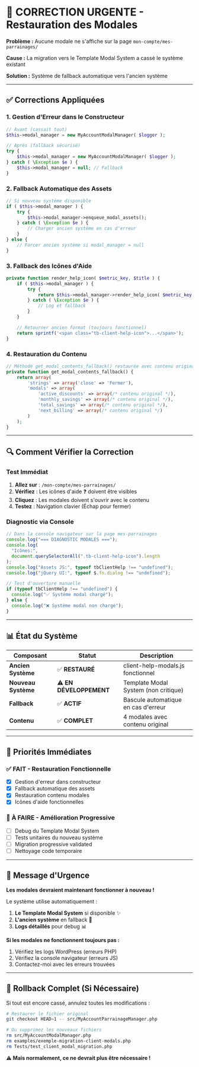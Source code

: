 # 🚨 CORRECTION URGENTE - Restauration des Modales

**Problème :** Aucune modale ne s'affiche sur la page `mon-compte/mes-parrainages/`

**Cause :** La migration vers le Template Modal System a cassé le système existant

**Solution :** Système de fallback automatique vers l'ancien système

---

## ✅ Corrections Appliquées

### 1. **Gestion d'Erreur dans le Constructeur**

```php
// Avant (cassait tout)
$this->modal_manager = new MyAccountModalManager( $logger );

// Après (fallback sécurisé)
try {
    $this->modal_manager = new MyAccountModalManager( $logger );
} catch ( \Exception $e ) {
    $this->modal_manager = null; // Fallback
}
```

### 2. **Fallback Automatique des Assets**

```php
// Si nouveau système disponible
if ( $this->modal_manager ) {
    try {
        $this->modal_manager->enqueue_modal_assets();
    } catch ( \Exception $e ) {
        // Charger ancien système en cas d'erreur
    }
} else {
    // Forcer ancien système si modal_manager = null
}
```

### 3. **Fallback des Icônes d'Aide**

```php
private function render_help_icon( $metric_key, $title ) {
    if ( $this->modal_manager ) {
        try {
            return $this->modal_manager->render_help_icon( $metric_key, $title );
        } catch ( \Exception $e ) {
            // Log et fallback
        }
    }

    // Retourner ancien format (toujours fonctionnel)
    return sprintf('<span class="tb-client-help-icon">...</span>');
}
```

### 4. **Restauration du Contenu**

```php
// Méthode get_modal_contents_fallback() restaurée avec contenu original
private function get_modal_contents_fallback() {
    return array(
        'strings' => array('close' => 'Fermer'),
        'modals' => array(
            'active_discounts' => array(/* contenu original */),
            'monthly_savings' => array(/* contenu original */),
            'total_savings' => array(/* contenu original */),
            'next_billing' => array(/* contenu original */)
        )
    );
}
```

---

## 🔍 Comment Vérifier la Correction

### Test Immédiat

1. **Allez sur** : `/mon-compte/mes-parrainages/`
2. **Vérifiez** : Les icônes d'aide ❓ doivent être visibles
3. **Cliquez** : Les modales doivent s'ouvrir avec le contenu
4. **Testez** : Navigation clavier (Échap pour fermer)

### Diagnostic via Console

```javascript
// Dans la console navigateur sur la page mes-parrainages
console.log("=== DIAGNOSTIC MODALES ===");
console.log(
  "Icônes:",
  document.querySelectorAll(".tb-client-help-icon").length
);
console.log("Assets JS:", typeof tbClientHelp !== "undefined");
console.log("jQuery UI:", typeof $.fn.dialog !== "undefined");

// Test d'ouverture manuelle
if (typeof tbClientHelp !== "undefined") {
  console.log("✅ Système modal chargé");
} else {
  console.log("❌ Système modal non chargé");
}
```

---

## 📊 État du Système

| **Composant**       | **Statut**              | **Description**                      |
| ------------------- | ----------------------- | ------------------------------------ |
| **Ancien Système**  | ✅ **RESTAURÉ**         | client-help-modals.js fonctionnel    |
| **Nouveau Système** | ⚠️ **EN DÉVELOPPEMENT** | Template Modal System (non critique) |
| **Fallback**        | ✅ **ACTIF**            | Bascule automatique en cas d'erreur  |
| **Contenu**         | ✅ **COMPLET**          | 4 modales avec contenu original      |

---

## 🎯 Priorités Immédiates

### ✅ **FAIT** - Restauration Fonctionnelle

- [x] Gestion d'erreur dans constructeur
- [x] Fallback automatique des assets
- [x] Restauration contenu modales
- [x] Icônes d'aide fonctionnelles

### 🔄 **À FAIRE** - Amélioration Progressive

- [ ] Debug du Template Modal System
- [ ] Tests unitaires du nouveau système
- [ ] Migration progressive validated
- [ ] Nettoyage code temporaire

---

## 🚨 Message d'Urgence

**Les modales devraient maintenant fonctionner à nouveau !**

Le système utilise automatiquement :

1. **Le Template Modal System** si disponible ✨
2. **L'ancien système** en fallback 🔄
3. **Logs détaillés** pour debug 📊

**Si les modales ne fonctionnent toujours pas :**

1. Vérifiez les logs WordPress (erreurs PHP)
2. Vérifiez la console navigateur (erreurs JS)
3. Contactez-moi avec les erreurs trouvées

---

## 🔧 Rollback Complet (Si Nécessaire)

Si tout est encore cassé, annulez toutes les modifications :

```bash
# Restaurer le fichier original
git checkout HEAD~1 -- src/MyAccountParrainageManager.php

# Ou supprimez les nouveaux fichiers
rm src/MyAccountModalManager.php
rm examples/exemple-migration-client-modals.php
rm Tests/test_client_modal_migration.php
```

**⚠️ Mais normalement, ce ne devrait plus être nécessaire !**
